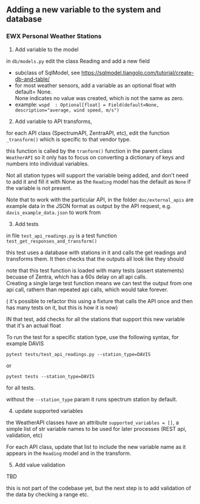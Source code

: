 ## Adding a new variable to the system and database

### EWX Personal Weather Stations 


1. Add variable to the model

in `db/models.py` edit the class Reading and add a new field
  - subclass of SqlModel, see https://sqlmodel.tiangolo.com/tutorial/create-db-and-table/
  - for most weather sensors,  add a variable as an optional float with default= None.   
    None indicates no value was created, which is not the same as zero. 
  - example: `wspd  : Optional[float] = Field(default=None, description="average, wind speed, m/s")`

2. Add variable to API transforms, 

for each API class (SpectrumAPI, ZentraAPI, etc), edit the function `_transform()` which is specific to that vendor type. 

this function is called by the `tranform()` function in the parent class `WeatherAPI` so 
it only has to focus on converting a dictionary of keys and numbers into individual variables.  

Not all station types will support the variable being added, and don't need to add it and fill it with None as the `Reading` model has the default as `None` if the variable is not present. 

Note that to work with the particular API, in the folder `doc/external_apis` are example data in the JSON format
as output by the API request, e.g. `davis_example_data.json` to work from

3. Add tests

in file `test_api_readings.py` is a test function `test_get_responses_and_transform()`

this test uses a database with stations in it and calls the get readings and transforms them.   It then checks that the outputs all look like they should

note that this test function is loaded with many tests (assert statements) becuase of Zentra, which has a 60s delay on all api calls.   
Creating a single large test function means we can test the output from one api call, rathern than repeated api calls, which would take forever. 

( it's possible to refactor this using a fixture that calls the API once and then has many tests on it, but this is how it is now)

IN that test, add checks for all the stations that support this new variable  that it's an actual float

To run the test for a specific station type, use the following syntax, for example DAVIS 

`pytest tests/test_api_readings.py --station_type=DAVIS`

or 

`pytest tests --station_type=DAVIS`

for all tests.  

without the `--station_type` param it runs spectrum station by default.  

4. update supported variables

the WeatherAPI classes have an attribute `supported_variables = []`, a 
simple list of str variable names to be used for later processes (REST api, validation, etc)

For each API class, update that list to include the new variable name as it appears in the 
`Reading` model and in the transform.  


5. Add value validation

TBD

this is not part of the codebase yet, but the next step is to add validation of the data by checking a range etc. 

